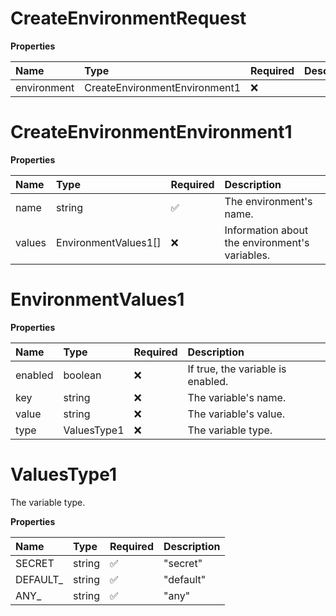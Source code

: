 # CreateEnvironmentRequest

**Properties**

| Name        | Type                          | Required | Description |
| :---------- | :---------------------------- | :------- | :---------- |
| environment | CreateEnvironmentEnvironment1 | ❌       |             |

# CreateEnvironmentEnvironment1

**Properties**

| Name   | Type                 | Required | Description                                    |
| :----- | :------------------- | :------- | :--------------------------------------------- |
| name   | string               | ✅       | The environment's name.                        |
| values | EnvironmentValues1[] | ❌       | Information about the environment's variables. |

# EnvironmentValues1

**Properties**

| Name    | Type        | Required | Description                       |
| :------ | :---------- | :------- | :-------------------------------- |
| enabled | boolean     | ❌       | If true, the variable is enabled. |
| key     | string      | ❌       | The variable's name.              |
| value   | string      | ❌       | The variable's value.             |
| type    | ValuesType1 | ❌       | The variable type.                |

# ValuesType1

The variable type.

**Properties**

| Name      | Type   | Required | Description |
| :-------- | :----- | :------- | :---------- |
| SECRET    | string | ✅       | "secret"    |
| DEFAULT\_ | string | ✅       | "default"   |
| ANY\_     | string | ✅       | "any"       |

<!-- This file was generated by liblab | https://liblab.com/ -->
